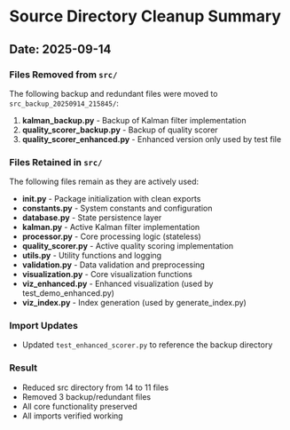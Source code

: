 # Source Directory Cleanup Summary

## Date: 2025-09-14

### Files Removed from `src/`
The following backup and redundant files were moved to `src_backup_20250914_215845/`:

1. **kalman_backup.py** - Backup of Kalman filter implementation
2. **quality_scorer_backup.py** - Backup of quality scorer
3. **quality_scorer_enhanced.py** - Enhanced version only used by test file

### Files Retained in `src/`
The following files remain as they are actively used:

- **__init__.py** - Package initialization with clean exports
- **constants.py** - System constants and configuration
- **database.py** - State persistence layer
- **kalman.py** - Active Kalman filter implementation
- **processor.py** - Core processing logic (stateless)
- **quality_scorer.py** - Active quality scoring implementation
- **utils.py** - Utility functions and logging
- **validation.py** - Data validation and preprocessing
- **visualization.py** - Core visualization functions
- **viz_enhanced.py** - Enhanced visualization (used by test_demo_enhanced.py)
- **viz_index.py** - Index generation (used by generate_index.py)

### Import Updates
- Updated `test_enhanced_scorer.py` to reference the backup directory

### Result
- Reduced src directory from 14 to 11 files
- Removed 3 backup/redundant files
- All core functionality preserved
- All imports verified working
